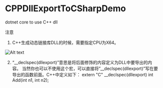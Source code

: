 # CPPDllExportToCSharpDemo
dotnet core to use C++ dll

注意
1. C++生成动态链接库DLL的时候，需要指定CPU为X64。

![Alt text](https://github.com/willhuo/CPPDllExportToCSharpDemo/blob/master/Imgs/1.png)


2. “__declspec(dllexport)”意思是将后面修饰的内容定义为DLL中要导出的内容。
当然你也可以不使用这个宏，可以直接将”__declspec(dllexport)”写在要导出的函数前面。C++中定义如下：
extern "C" __declspec(dllexport) int  Add(int n1, int n2);
